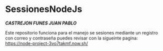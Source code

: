 # SessionesNodeJs
*******CASTREJON FUNES JUAN PABLO*******

Este repositorio funciona para el manejo se sesiones mediante un registro con correo y contraseña
puedes revisar con la sigueinte pagina:
https://node-project-3vo7takmf.now.sh/
